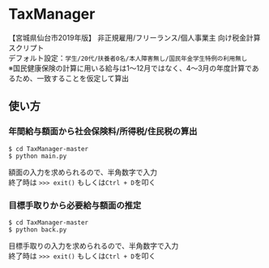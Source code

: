 # TaxManager
【宮城県仙台市2019年版】 非正規雇用/フリーランス/個人事業主 向け税金計算スクリプト  
デフォルト設定：`学生/20代/扶養者0名/本人障害無し/国民年金学生特例の利用無し`  
※国民健康保険の計算に用いる給与は1〜12月ではなく、4〜3月の年度計算であるため、一致することを仮定して算出

## 使い方
### 年間給与額面から社会保険料/所得税/住民税の算出
```
$ cd TaxManager-master
$ python main.py
```
額面の入力を求められるので、半角数字で入力  
終了時は
```>>> exit()```
もしくは`Ctrl + D`を叩く
### 目標手取りから必要給与額面の推定
```
$ cd TaxManager-master
$ python back.py
```
目標手取りの入力を求められるので、半角数字で入力  
終了時は
```>>> exit()```
もしくは`Ctrl + D`を叩く
